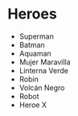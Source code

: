 # Heroes

* Superman
* Batman
* Aquaman
* Mujer Maravilla
* Linterna Verde
* Robin
* Volcán Negro
* Robot
* Heroe X
